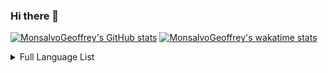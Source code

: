 ### Hi there 👋

<!--
**MonsalvoGeoffrey/MonsalvoGeoffrey** is a ✨ _special_ ✨ repository because its `README.md` (this file) appears on your GitHub profile.

Here are some ideas to get you started:

- 🔭 I’m currently working on ...
- 🌱 I’m currently learning ...
- 👯 I’m looking to collaborate on ...
- 🤔 I’m looking for help with ...
- 💬 Ask me about ...
- 📫 How to reach me: ...
- 😄 Pronouns: ...
- ⚡ Fun fact: ...
-->

[![MonsalvoGeoffrey's GitHub stats](https://github-readme-stats.vercel.app/api?username=MonsalvoGeoffrey&count_private=true&show_icons=true&theme=gruvbox&rank_icon=percentile)](https://github.com/anuraghazra/github-readme-stats) [![MonsalvoGeoffrey's wakatime stats](https://github-readme-stats.vercel.app/api/wakatime?username=Brittle_Dread&theme=gruvbox&langs_count=5&custom_title=Top%20Languages)](https://github.com/anuraghazra/github-readme-stats)


<details>
  <summary>Full Language List</summary>
  [![MonsalvoGeoffrey's wakatime stats](https://github-readme-stats.vercel.app/api/wakatime?username=Brittle_Dread&theme=gruvbox&custom_title=Top%20Languages)](https://github.com/anuraghazra/github-readme-stats)
</details>

